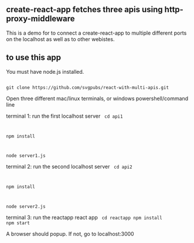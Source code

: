 ## create-react-app fetches three apis using http-proxy-middleware

This is a demo for to connect a create-react-app to multiple different ports on the localhost as well as to other webistes.

## to use this app

You must have node.js installed.

<code>
git clone https://github.com/svgpubs/react-with-multi-apis.git
</code>

Open three different mac/linux terminals, or windows powershell/command line

terminal 1: run the first localhost server
<code>
cd api1

npm install

node server1.js
</code>

terminal 2: run the second localhost server
<code>
cd api2

npm install

node server2.js
</code>

terminal 3: run the reactapp react app
<code>
cd reactapp
npm install
npm start
</code>

A browser should popup. If not, go to localhost:3000
